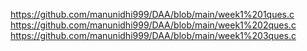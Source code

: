 https://github.com/manunidhi999/DAA/blob/main/week1%201ques.c
https://github.com/manunidhi999/DAA/blob/main/week1%202ques.c
https://github.com/manunidhi999/DAA/blob/main/week1%203ques.c
